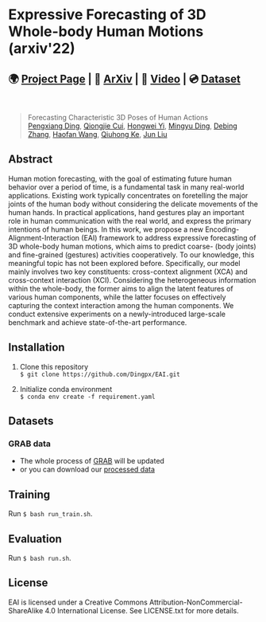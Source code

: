 # Expressive Forecasting of 3D Whole-body Human Motions (arxiv'22)

## 🌍 [Project Page]() | 📝 [ArXiv]() | 🎥 [Video]() | 💿 [Dataset]()

<br/>

> Forecasting Characteristic 3D Poses of Human Actions <br />
> [Pengxiang Ding](https://dingpx.github.io/), [Qiongjie Cui](https://keras.me/), [Hongwei Yi](https://xyyhw.top/), [Mingyu Ding](https://dingmyu.github.io/),
[Debing Zhang](https://scholar.google.com/citations?user=4nL1cDEAAAAJ&hl=en), [Haofan Wang](https://haofanwang.github.io/), [Qiuhong Ke](https://scholar.google.com/citations?user=84qxdhsAAAAJ&hl=zh-CN), [Jun Liu](https://scholar.google.com/citations?user=Q5Ild8UAAAAJ&hl=zh-CN)<br/>



## Abstract
Human motion forecasting, with the goal of estimating future human behavior over a period of time, is a fundamental task in many real-world applications.
Existing work typically concentrates on foretelling the major joints of the human body without considering the delicate movements of the human hands.
In practical applications, hand gestures play an important role in human communication with the real world, and express the primary intentions of human beings.
In this work, we propose a new Encoding-Alignment-Interaction (EAI) framework to address expressive forecasting of 3D whole-body human motions, which aims to predict coarse- (body joints) and fine-grained (gestures) activities cooperatively.
To our knowledge, this meaningful topic has not been explored before.
Specifically, our model mainly involves two key constituents: cross-context alignment (XCA) and cross-context interaction (XCI).
Considering the heterogeneous information within the whole-body, the former aims to align the latent features of various human components, while the latter focuses on effectively capturing the 
context interaction among the human components. 
We conduct extensive experiments on a newly-introduced large-scale benchmark and achieve state-of-the-art performance.


## Installation
1. Clone this repository   
`$ git clone https://github.com/Dingpx/EAI.git`

2. Initialize conda environment    
`$ conda env create -f requirement.yaml`

## Datasets
### GRAB data
- The whole process of [GRAB](https://grab.is.tue.mpg.de/)  will be updated
- or you can download our [processed data]()


## Training
Run `$ bash run_train.sh`.

##  Evaluation
Run `$ bash run.sh`.


## License
EAI is licensed under a Creative Commons Attribution-NonCommercial-ShareAlike 4.0 International License.
See LICENSE.txt for more details.
